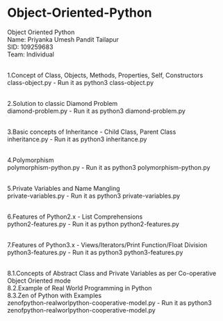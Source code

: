 # Object-Oriented-Python
Object Oriented Python
</br>
Name: Priyanka Umesh Pandit Tailapur </br>
SID:  109259683 </br>
Team: Individual </br>
</br>

1.Concept of Class, Objects, Methods, Properties, Self, Constructors </br>
class-object.py - Run it as python3 class-object.py </br>
</br>

2.Solution to classic Diamond Problem </br>
diamond-problem.py - Run it as python3 diamond-problem.py </br>
</br>

3.Basic concepts of Inheritance - Child Class, Parent Class </br>
inheritance.py - Run it as python3 inheritance.py </br>
</br>

4.Polymorphism</br>
polymorphism-python.py - Run it as python3 polymorphism-python.py </br>
</br>

5.Private Variables and Name Mangling </br>
private-variables.py - Run it as python3 private-variables.py</br>
</br>

6.Features of Python2.x - List Comprehensions </br>
python2-features.py - Run it as python python2-features.py </br>
</br>

7.Features of Python3.x - Views/Iterators/Print Function/Float Division </br>
python3-features.py - Run it as python3 python3-features.py </br>
</br>

8.1.Concepts of Abstract Class and Private Variables as per Co-operative Object Oriented mode</br>
8.2.Example of Real World Programming in Python </br>
8.3.Zen of Python with Examples </br>
zenofpython-realworlpython-cooperative-model.py - Run it as python3 zenofpython-realworlpython-cooperative-model.py </br>


